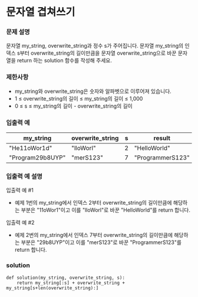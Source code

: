 # 문자열 겹쳐쓰기

### 문제 설명

문자열 my_string, overwrite_string과 정수 s가 주어집니다. 문자열 my_string의 인덱스 s부터 overwrite_string의 길이만큼을 문자열 overwrite_string으로 바꾼 문자열을 return 하는 solution 함수를 작성해 주세요.

### 제한사항
* my_string와 overwrite_string은 숫자와 알파벳으로 이루어져 있습니다.
* 1 ≤ overwrite_string의 길이 ≤ my_string의 길이 ≤ 1,000
* 0 ≤ s ≤ my_string의 길이 - overwrite_string의 길이

### 입출력 예
|my_string	|overwrite_string|	s	|result|
|---|---|-|---|
|"He11oWor1d"	|"lloWorl"|	2|	"HelloWorld"|
|"Program29b8UYP"|	"merS123"|	7	|"ProgrammerS123"|

### 입출력 예 설명
입출력 예 #1
* 예제 1번의 my_string에서 인덱스 2부터 overwrite_string의 길이만큼에 해당하는 부분은 "11oWor1"이고 이를 "lloWorl"로 바꾼 "HelloWorld"를 return 합니다.


입출력 예 #2
* 예제 2번의 my_string에서 인덱스 7부터 overwrite_string의 길이만큼에 해당하는 부분은 "29b8UYP"이고 이를 "merS123"로 바꾼 "ProgrammerS123"를 return 합니다.

### solution
```
def solution(my_string, overwrite_string, s):
    return my_string[:s] + overwrite_string + my_string[s+len(overwrite_string):]
```
